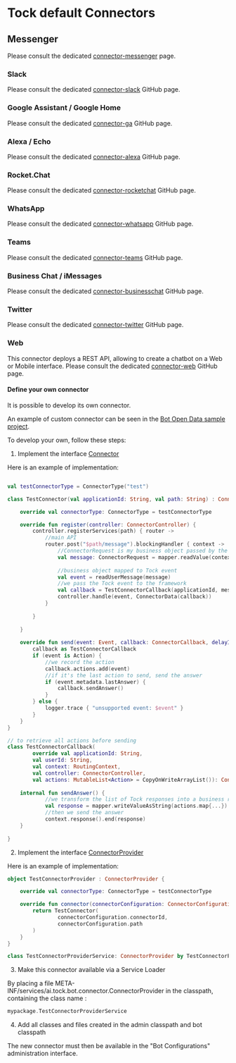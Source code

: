 # Tock default Connectors

## Messenger

Please consult the dedicated
[connector-messenger](https://github.com/theopenconversationkit/tock/tree/master/bot/connector-messenger) page.

### Slack

Please consult the dedicated
[connector-slack](https://github.com/theopenconversationkit/tock/tree/master/bot/connector-slack) GitHub page.

### Google Assistant / Google Home

Please consult the dedicated
[connector-ga](https://github.com/theopenconversationkit/tock/tree/master/bot/connector-ga) GitHub page.

### Alexa / Echo

Please consult the dedicated
[connector-alexa](https://github.com/theopenconversationkit/tock/tree/master/bot/connector-alexa) GitHub page.

### Rocket.Chat

Please consult the dedicated
[connector-rocketchat](https://github.com/theopenconversationkit/tock/tree/master/bot/connector-rocketchat) GitHub page.

### WhatsApp

Please consult the dedicated
[connector-whatsapp](https://github.com/theopenconversationkit/tock/tree/master/bot/connector-whatsapp) GitHub page.

### Teams

Please consult the dedicated
[connector-teams](https://github.com/theopenconversationkit/tock/tree/master/bot/connector-teams) GitHub page.

### Business Chat / iMessages

Please consult the dedicated
[connector-businesschat](https://github.com/theopenconversationkit/tock/tree/master/bot/connector-businesschat) GitHub page.

### Twitter

Please consult the dedicated
[connector-twitter](https://github.com/theopenconversationkit/tock/tree/master/bot/connector-twitter) GitHub page.

### Web

This connector deploys a REST API, allowing to create a chatbot on a Web or Mobile interface.
Please consult the dedicated 
[connector-web](https://github.com/theopenconversationkit/tock/tree/master/bot/connector-web) GitHub page.

#### Define your own connector

It is possible to develop its own connector.

An example of custom connector can be seen in the [Bot Open Data sample project](https://github.com/theopenconversationkit/tock-bot-open-data/tree/master/src/main/kotlin/connector). 

To develop your own, follow these steps:

1) Implement the interface [Connector](https://doc.tock.ai/tock/dokka/tock/ai.tock.bot.connector/-connector/index.html) 

Here is an example of implementation:

```kotlin

val testConnectorType = ConnectorType("test")

class TestConnector(val applicationId: String, val path: String) : Connector {

    override val connectorType: ConnectorType = testConnectorType

    override fun register(controller: ConnectorController) {
        controller.registerServices(path) { router ->
            //main API
            router.post("$path/message").blockingHandler { context ->
                //ConnectorRequest is my business object passed by the front app
                val message: ConnectorRequest = mapper.readValue(context.bodyAsString)
                
                //business object mapped to Tock event
                val event = readUserMessage(message)
                //we pass the Tock event to the framework
                val callback = TestConnectorCallback(applicationId, message.userId, context, controller)
                controller.handle(event, ConnectorData(callback))
            }
            
        }
            
    }
    
    override fun send(event: Event, callback: ConnectorCallback, delayInMs: Long) {
        callback as TestConnectorCallback
        if (event is Action) {
            //we record the action
            callback.actions.add(event)
            //if it's the last action to send, send the answer
            if (event.metadata.lastAnswer) {
                callback.sendAnswer()
            }
        } else {
            logger.trace { "unsupported event: $event" }
        }
    }    
}

// to retrieve all actions before sending
class TestConnectorCallback(
        override val applicationId: String,
        val userId: String,
        val context: RoutingContext,
        val controller: ConnectorController,
        val actions: MutableList<Action> = CopyOnWriteArrayList()): ConnectorCallbackBase(applicationId, testConnectorType) {
    
    internal fun sendAnswer() {
            //we transform the list of Tock responses into a business response
            val response = mapper.writeValueAsString(actions.map{...})
            //then we send the answer
            context.response().end(response)
    }
    
}         

```

2) Implement the interface [ConnectorProvider](https://doc.tock.ai/tock/dokka/tock/ai.tock.bot.connector/-connector-provider/index.html)

Here is an example of implementation:

```kotlin
object TestConnectorProvider : ConnectorProvider {

    override val connectorType: ConnectorType = testConnectorType

    override fun connector(connectorConfiguration: ConnectorConfiguration): Connector {
        return TestConnector(
                connectorConfiguration.connectorId,
                connectorConfiguration.path
        )
    }
}

class TestConnectorProviderService: ConnectorProvider by TestConnectorProvider

```

3) Make this connector available via a Service Loader

By placing a file META-INF/services/ai.tock.bot.connector.ConnectorProvider
in the classpath, containing the class name :

```kotlin
mypackage.TestConnectorProviderService
```

4) Add all classes and files created in the admin classpath and bot classpath

The new connector must then be available in the "Bot Configurations" administration interface.